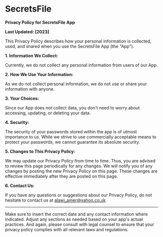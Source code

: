 # SecretsFile
**Privacy Policy for SecretsFile App**

**Last Updated: [2023]**

This Privacy Policy describes how your personal information is collected, used, and shared when you use the SecretsFile App (the "App").

**1. Information We Collect:**

Currently, we do not collect any personal information from users of our App.

**2. How We Use Your Information:**

As we do not collect personal information, we do not use or share your information with anyone.

**3. Your Choices:**

Since our App does not collect data, you don't need to worry about accessing, updating, or deleting your data.

**4. Security:**

The security of your passwords stored within the app is of utmost importance to us. While we strive to use commercially acceptable means to protect your passwords, we cannot guarantee its absolute security.

**5. Changes to This Privacy Policy:**

We may update our Privacy Policy from time to time. Thus, you are advised to review this page periodically for any changes. We will notify you of any changes by posting the new Privacy Policy on this page. These changes are effective immediately after they are posted on this page.

**6. Contact Us:**

If you have any questions or suggestions about our Privacy Policy, do not hesitate to contact us at alawi_amer@yahoo.co.uk 

---

Make sure to insert the correct date and any contact information where indicated. Adjust any sections as needed based on your app's actual practices. And again, please consult with legal counsel to ensure that your privacy policy complies with all relevant laws and regulations.
